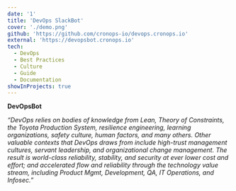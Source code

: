 ```yaml
---
date: '1'
title: 'DevOps SlackBot'
cover: './demo.png'
github: 'https://github.com/cronops-io/devops.cronops.io'
external: 'https://devopsbot.cronops.io'
tech:
  - DevOps
  - Best Practices
  - Culture
  - Guide
  - Documentation
showInProjects: true
---
```


**DevOpsBot**

_“DevOps relies on bodies of knowledge from Lean, Theory of Constraints,
 the Toyota Production System, resilience engineering, learning organizations, safety culture, human factors,
 and many others. Other valuable contexts that DevOps draws from include high-trust management cultures, servant
 leadership, and organizational change management. The result is world-class reliability, stability, and security
 at ever lower cost and effort; and accelerated flow and reliability through the technology value stream, including
 Product Mgmt, Development, QA, IT Operations, and Infosec.”_
